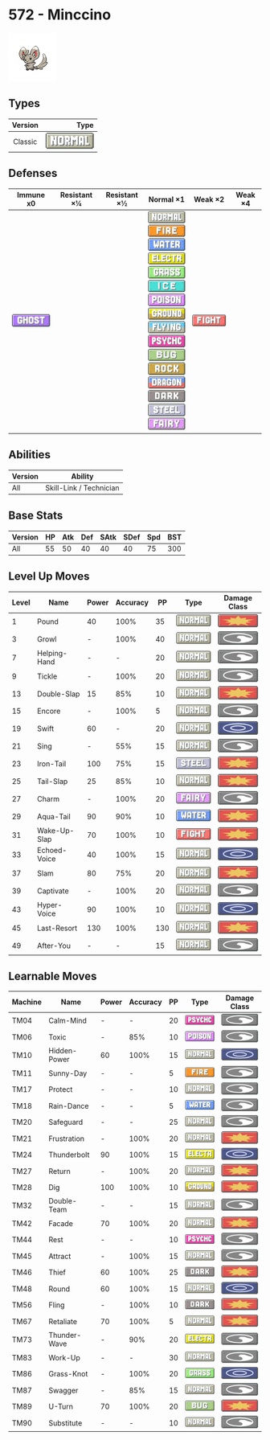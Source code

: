 # 572 - Minccino

![minccino](../img/pokemon/572.png)

## Types

| Version | Type                               |
| :-----: | ---------------------------------: |
| Classic | ![normal](../img/types/normal.png) |

## Defenses

| Immune x0                        | Resistant ×¼ | Resistant ×½ | Normal ×1                                                                                                                                                                                                                                                                                                                                                                                                                                                                                                                                                                                                         | Weak ×2                                | Weak ×4 |
| -------------------------------- | ------------ | ------------ | ----------------------------------------------------------------------------------------------------------------------------------------------------------------------------------------------------------------------------------------------------------------------------------------------------------------------------------------------------------------------------------------------------------------------------------------------------------------------------------------------------------------------------------------------------------------------------------------------------------------- | -------------------------------------- | ------- |
| ![ghost](../img/types/ghost.png) |              |              | ![normal](../img/types/normal.png)<br/>![fire](../img/types/fire.png)<br/>![water](../img/types/water.png)<br/>![electric](../img/types/electric.png)<br/>![grass](../img/types/grass.png)<br/>![ice](../img/types/ice.png)<br/>![poison](../img/types/poison.png)<br/>![ground](../img/types/ground.png)<br/>![flying](../img/types/flying.png)<br/>![psychic](../img/types/psychic.png)<br/>![bug](../img/types/bug.png)<br/>![rock](../img/types/rock.png)<br/>![dragon](../img/types/dragon.png)<br/>![dark](../img/types/dark.png)<br/>![steel](../img/types/steel.png)<br/>![fairy](../img/types/fairy.png) | ![fighting](../img/types/fighting.png) |         |

## Abilities

| Version | Ability                 |
| ------- | ----------------------- |
| All     | Skill-Link / Technician |

## Base Stats

| Version | HP | Atk | Def | SAtk | SDef | Spd | BST |
| ------- | -- | --- | --- | ---- | ---- | --- | --- |
| All     | 55 | 50  | 40  | 40   | 40   | 75  | 300 |

## Level Up Moves

| Level | Name         | Power | Accuracy | PP  | Type                                   | Damage Class                           |
| ----- | ------------ | ----- | -------- | --- | -------------------------------------- | -------------------------------------- |
| 1     | Pound        | 40    | 100%     | 35  | ![normal](../img/types/normal.png)     | ![physical](../img/types/physical.png) |
| 3     | Growl        | -     | 100%     | 40  | ![normal](../img/types/normal.png)     | ![status](../img/types/status.png)     |
| 7     | Helping-Hand | -     | -        | 20  | ![normal](../img/types/normal.png)     | ![status](../img/types/status.png)     |
| 9     | Tickle       | -     | 100%     | 20  | ![normal](../img/types/normal.png)     | ![status](../img/types/status.png)     |
| 13    | Double-Slap  | 15    | 85%      | 10  | ![normal](../img/types/normal.png)     | ![physical](../img/types/physical.png) |
| 15    | Encore       | -     | 100%     | 5   | ![normal](../img/types/normal.png)     | ![status](../img/types/status.png)     |
| 19    | Swift        | 60    | -        | 20  | ![normal](../img/types/normal.png)     | ![special](../img/types/special.png)   |
| 21    | Sing         | -     | 55%      | 15  | ![normal](../img/types/normal.png)     | ![status](../img/types/status.png)     |
| 23    | Iron-Tail    | 100   | 75%      | 15  | ![steel](../img/types/steel.png)       | ![physical](../img/types/physical.png) |
| 25    | Tail-Slap    | 25    | 85%      | 10  | ![normal](../img/types/normal.png)     | ![physical](../img/types/physical.png) |
| 27    | Charm        | -     | 100%     | 20  | ![fairy](../img/types/fairy.png)       | ![status](../img/types/status.png)     |
| 29    | Aqua-Tail    | 90    | 90%      | 10  | ![water](../img/types/water.png)       | ![physical](../img/types/physical.png) |
| 31    | Wake-Up-Slap | 70    | 100%     | 10  | ![fighting](../img/types/fighting.png) | ![physical](../img/types/physical.png) |
| 33    | Echoed-Voice | 40    | 100%     | 15  | ![normal](../img/types/normal.png)     | ![special](../img/types/special.png)   |
| 37    | Slam         | 80    | 75%      | 20  | ![normal](../img/types/normal.png)     | ![physical](../img/types/physical.png) |
| 39    | Captivate    | -     | 100%     | 20  | ![normal](../img/types/normal.png)     | ![status](../img/types/status.png)     |
| 43    | Hyper-Voice  | 90    | 100%     | 10  | ![normal](../img/types/normal.png)     | ![special](../img/types/special.png)   |
| 45    | Last-Resort  | 130   | 100%     | 130 | ![normal](../img/types/normal.png)     | ![physical](../img/types/physical.png) |
| 49    | After-You    | -     | -        | 15  | ![normal](../img/types/normal.png)     | ![status](../img/types/status.png)     |

## Learnable Moves

| Machine | Name         | Power | Accuracy | PP | Type                                   | Damage Class                           |
| ------- | ------------ | ----- | -------- | -- | -------------------------------------- | -------------------------------------- |
| TM04    | Calm-Mind    | -     | -        | 20 | ![psychic](../img/types/psychic.png)   | ![status](../img/types/status.png)     |
| TM06    | Toxic        | -     | 85%      | 10 | ![poison](../img/types/poison.png)     | ![status](../img/types/status.png)     |
| TM10    | Hidden-Power | 60    | 100%     | 15 | ![normal](../img/types/normal.png)     | ![special](../img/types/special.png)   |
| TM11    | Sunny-Day    | -     | -        | 5  | ![fire](../img/types/fire.png)         | ![status](../img/types/status.png)     |
| TM17    | Protect      | -     | -        | 10 | ![normal](../img/types/normal.png)     | ![status](../img/types/status.png)     |
| TM18    | Rain-Dance   | -     | -        | 5  | ![water](../img/types/water.png)       | ![status](../img/types/status.png)     |
| TM20    | Safeguard    | -     | -        | 25 | ![normal](../img/types/normal.png)     | ![status](../img/types/status.png)     |
| TM21    | Frustration  | -     | 100%     | 20 | ![normal](../img/types/normal.png)     | ![physical](../img/types/physical.png) |
| TM24    | Thunderbolt  | 90    | 100%     | 15 | ![electric](../img/types/electric.png) | ![special](../img/types/special.png)   |
| TM27    | Return       | -     | 100%     | 20 | ![normal](../img/types/normal.png)     | ![physical](../img/types/physical.png) |
| TM28    | Dig          | 100   | 100%     | 10 | ![ground](../img/types/ground.png)     | ![physical](../img/types/physical.png) |
| TM32    | Double-Team  | -     | -        | 15 | ![normal](../img/types/normal.png)     | ![status](../img/types/status.png)     |
| TM42    | Facade       | 70    | 100%     | 20 | ![normal](../img/types/normal.png)     | ![physical](../img/types/physical.png) |
| TM44    | Rest         | -     | -        | 10 | ![psychic](../img/types/psychic.png)   | ![status](../img/types/status.png)     |
| TM45    | Attract      | -     | 100%     | 15 | ![normal](../img/types/normal.png)     | ![status](../img/types/status.png)     |
| TM46    | Thief        | 60    | 100%     | 25 | ![dark](../img/types/dark.png)         | ![physical](../img/types/physical.png) |
| TM48    | Round        | 60    | 100%     | 15 | ![normal](../img/types/normal.png)     | ![special](../img/types/special.png)   |
| TM56    | Fling        | -     | 100%     | 10 | ![dark](../img/types/dark.png)         | ![physical](../img/types/physical.png) |
| TM67    | Retaliate    | 70    | 100%     | 5  | ![normal](../img/types/normal.png)     | ![physical](../img/types/physical.png) |
| TM73    | Thunder-Wave | -     | 90%      | 20 | ![electric](../img/types/electric.png) | ![status](../img/types/status.png)     |
| TM83    | Work-Up      | -     | -        | 30 | ![normal](../img/types/normal.png)     | ![status](../img/types/status.png)     |
| TM86    | Grass-Knot   | -     | 100%     | 20 | ![grass](../img/types/grass.png)       | ![special](../img/types/special.png)   |
| TM87    | Swagger      | -     | 85%      | 15 | ![normal](../img/types/normal.png)     | ![status](../img/types/status.png)     |
| TM89    | U-Turn       | 70    | 100%     | 20 | ![bug](../img/types/bug.png)           | ![physical](../img/types/physical.png) |
| TM90    | Substitute   | -     | -        | 10 | ![normal](../img/types/normal.png)     | ![status](../img/types/status.png)     |